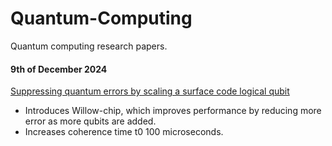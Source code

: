 # Quantum-Computing

Quantum computing research papers.


#### 9th of December 2024

[Suppressing quantum errors by scaling a 
surface code logical qubit]([https://blog.google/technology/research/google-willow-quantum-chip/](https://www.youtube.com/watch?v=W7ppd_RY-UE&t=235s))
- Introduces Willow-chip, which improves performance by reducing more error as more qubits are added.
- Increases coherence time t0 100 microseconds.



